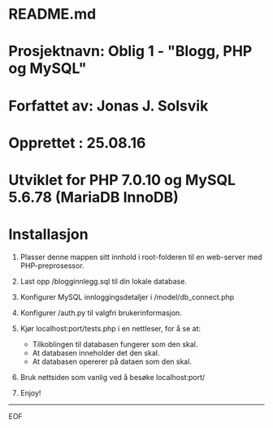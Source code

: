 
# README.md 

# Prosjektnavn: Oblig 1 - "Blogg, PHP og MySQL" 
# Forfattet av: Jonas J. Solsvik
# Opprettet   : 25.08.16

# Utviklet for PHP 7.0.10 og MySQL 5.6.78 (MariaDB InnoDB)


# Installasjon

1. Plasser denne mappen sitt innhold i root-folderen til en web-server med PHP-preprosessor.
2. Last opp /blogginnlegg.sql til din lokale database. 
3. Konfigurer MySQL innloggingsdetaljer i /model/db_connect.php
4. Konfigurer /auth.py til valgfri brukerinformasjon.
5. Kjør localhost:port/tests.php i en nettleser, for å se at:
   -  Tilkoblingen til databasen fungerer som den skal. 
   -  At databasen inneholder det den skal.
   -  At databasen opererer på dataen som den skal.

6. Bruk nettsiden som vanlig ved å besøke localhost:port/
7. Enjoy! 


--------

EOF

